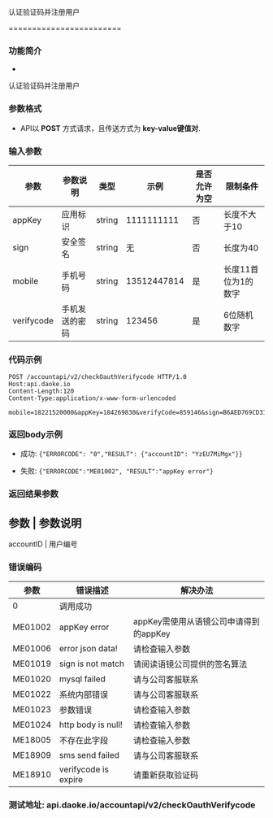 认证验证码并注册用户

========================
### 功能简介
* 
认证验证码并注册用户

### 参数格式

* API以 **POST** 方式请求，且传送方式为 **key-value键值对**.

### 输入参数

 参数                       | 参数说明           | 类型   | 示例               | 是否允许为空 | 限制条件
----------------------------|------------------|--------|--------------------|--------------|--------------
 appKey                     | 应用标识           | string | 1111111111         | 否           | 长度不大于10
 sign                       | 安全签名           | string | 无                 | 否           | 长度为40
 mobile                     | 手机号码           | string | 13512447814        | 是           | 长度11首位为1的数字
 verifycode                 | 手机发送的密码      | string | 123456             | 是            | 6位随机数字
 

### 代码示例

    POST /accountapi/v2/checkOauthVerifycode HTTP/1.0
    Host:api.daoke.io
    Content-Length:120
    Content-Type:application/x-www-form-urlencoded

    mobile=18221520000&appKey=184269830&verifyCode=859146&sign=B6AED769CD319915F9E790B7CC678D5B11781C56

### 返回body示例

* 成功: `{"ERRORCODE": "0","RESULT": {"accountID": "YzEU7MiMgx"}}`

* 失败: `{"ERRORCODE":"ME01002", "RESULT":"appKey error"}`

### 返回结果参数

 参数   | 参数说明
------------------------------------------
 accountID | 用户编号

### 错误编码

 参数                 | 错误描述               | 解决办法     
----------------------|------------------------|---------------------------------------
 0                    | 调用成功               | 
 ME01002              | appKey error           | appKey需使用从语镜公司申请得到的appKey
 ME01006              | error json data!       | 请检查输入参数
 ME01019              | sign is not match      | 请阅读语镜公司提供的签名算法
 ME01020              | mysql failed           |  请与公司客服联系
 ME01022              | 系统内部错误             | 请与公司客服联系
 ME01023              | 参数错误                | 请检查输入参数
 ME01024			    | http body is null!     | 请检查输入参数
 ME18005              | 不存在此字段             | 请检查输入参数
 ME18909			    |sms send failed			|请与公司客服联系
 ME18910			    |verifycode is expire	|请重新获取验证码


### 测试地址: api.daoke.io/accountapi/v2/checkOauthVerifycode


